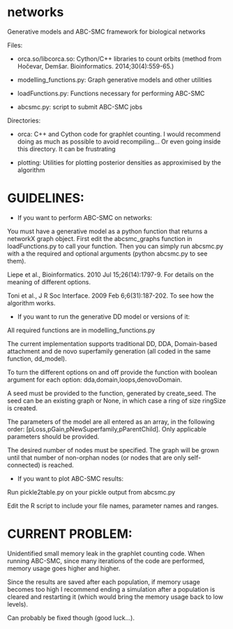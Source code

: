 networks
========

Generative models and ABC-SMC framework for biological networks

Files:

- orca.so/libcorca.so: Cython/C++ libraries to count orbits (method from Hočevar, Demšar. Bioinformatics. 2014;30(4):559-65.)

- modelling_functions.py: Graph generative models and other utilities

- loadFunctions.py: Functions necessary for performing ABC-SMC

- abcsmc.py: script to submit ABC-SMC jobs

Directories:

- orca: C++ and Cython code for graphlet counting. I would recommend doing as much as possible to avoid recompiling... Or even going inside this directory. It can be frustrating

- plotting: Utilities for plotting posterior densities as approximised by the algorithm

GUIDELINES:
===========

- If you want to perform ABC-SMC on networks:

You must have a generative model as a python function that returns a networkX graph object.
First edit the abcsmc_graphs function in loadFunctions.py to call your function.
Then you can simply run abcsmc.py with a the required and optional arguments (python abcsmc.py to see them).

Liepe et al., Bioinformatics. 2010 Jul 15;26(14):1797-9. For details on the meaning of different options.

Toni et al., J R Soc Interface. 2009 Feb 6;6(31):187-202. To see how the algorithm works.


- If you want to run the generative DD model or versions of it:

All required functions are in modelling_functions.py

The current implementation supports traditional DD, DDA, Domain-based attachment and de novo superfamily generation (all coded in the same function, dd_model).

To turn the different options on and off provide the function with boolean argument for each option: dda,domain,loops,denovoDomain.

A seed must be provided to the function, generated by create_seed. The seed can be an existing graph or None, in which case a ring of size ringSize is created.

The parameters of the model are all entered as an array, in the following order: [pLoss,pGain,pNewSuperfamily,pParentChild]. Only applicable parameters should be provided.

The desired number of nodes must be specified. The graph will be grown until that number of non-orphan nodes (or nodes that are only self-connected) is reached.

- If you want to plot ABC-SMC results:

Run pickle2table.py on your pickle output from abcsmc.py

Edit the R script to include your file names, parameter names and ranges.


CURRENT PROBLEM:
================

Unidentified small memory leak in the graphlet counting code. When running ABC-SMC, since many iterations of the code are performed, memory usage goes higher and higher.

Since the results are saved after each population, if memory usage becomes too high I recommend ending a simulation after a population is cleared and restarting it (which would bring the memory usage back to low levels).

Can probably be fixed though (good luck...).